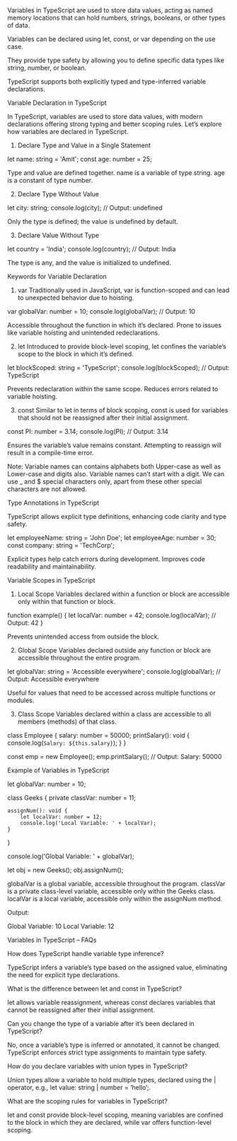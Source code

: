 Variables in TypeScript are used to store data values, acting as named memory locations that can hold numbers, strings, booleans, or other types of data.

Variables can be declared using let, const, or var depending on the use case.

They provide type safety by allowing you to define specific data types like string, number, or boolean.

TypeScript supports both explicitly typed and type-inferred variable declarations.

Variable Declaration in TypeScript

In TypeScript, variables are used to store data values, with modern declarations offering strong typing and better scoping rules. Let’s explore how variables are declared in TypeScript.

1. Declare Type and Value in a Single Statement

let name: string = 'Amit';
const age: number = 25;

Type and value are defined together.
name is a variable of type string.
age is a constant of type number.

2. Declare Type Without Value

let city: string;
console.log(city); // Output: undefined

Only the type is defined; the value is undefined by default.

3. Declare Value Without Type

let country = 'India';
console.log(country); // Output: India

The type is any, and the value is initialized to undefined.

Keywords for Variable Declaration

1. var
Traditionally used in JavaScript, var is function-scoped and can lead to unexpected behavior due to hoisting.

var globalVar: number = 10;
console.log(globalVar); // Output: 10

Accessible throughout the function in which it’s declared.
Prone to issues like variable hoisting and unintended redeclarations.

2. let
Introduced to provide block-level scoping, let confines the variable’s scope to the block in which it’s defined.

let blockScoped: string = 'TypeScript';
console.log(blockScoped); // Output: TypeScript

Prevents redeclaration within the same scope.
Reduces errors related to variable hoisting.

3. const
Similar to let in terms of block scoping, const is used for variables that should not be reassigned after their initial assignment.

const PI: number = 3.14;
console.log(PI); // Output: 3.14

Ensures the variable’s value remains constant.
Attempting to reassign will result in a compile-time error.

Note:
Variable names can contains alphabets both Upper-case as well as Lower-case and digits also.
Variable names can’t start with a digit.
We can use _ and $ special characters only, apart from these other special characters are not allowed.

Type Annotations in TypeScript

TypeScript allows explicit type definitions, enhancing code clarity and type safety.

let employeeName: string = 'John Doe';
let employeeAge: number = 30;
const company: string = 'TechCorp';

Explicit types help catch errors during development.
Improves code readability and maintainability.

Variable Scopes in TypeScript

1. Local Scope
Variables declared within a function or block are accessible only within that function or block.

function example() {
    let localVar: number = 42;
    console.log(localVar); // Output: 42
}

Prevents unintended access from outside the block.

2. Global Scope
Variables declared outside any function or block are accessible throughout the entire program.

let globalVar: string = 'Accessible everywhere';
console.log(globalVar); // Output: Accessible everywhere

Useful for values that need to be accessed across multiple functions or modules.

3. Class Scope
Variables declared within a class are accessible to all members (methods) of that class.

class Employee {
    salary: number = 50000;
    printSalary(): void {
        console.log(`Salary: ${this.salary}`);
    }
}

const emp = new Employee();
emp.printSalary(); // Output: Salary: 50000

Example of Variables in TypeScript

let globalVar: number = 10;

class Geeks {
    private classVar: number = 11;

    assignNum(): void {
        let localVar: number = 12;
        console.log('Local Variable: ' + localVar);
    }
}

console.log('Global Variable: ' + globalVar);

let obj = new Geeks();
obj.assignNum(); 

globalVar is a global variable, accessible throughout the program.
classVar is a private class-level variable, accessible only within the Geeks class.
localVar is a local variable, accessible only within the assignNum method.

Output:

Global Variable: 10
Local Variable: 12

Variables in TypeScript – FAQs

How does TypeScript handle variable type inference?

TypeScript infers a variable’s type based on the assigned value, eliminating the need for explicit type declarations.


What is the difference between let and const in TypeScript?

let allows variable reassignment, whereas const declares variables that cannot be reassigned after their initial assignment.


Can you change the type of a variable after it’s been declared in TypeScript?

No, once a variable’s type is inferred or annotated, it cannot be changed. TypeScript enforces strict type assignments to maintain type safety.


How do you declare variables with union types in TypeScript?

Union types allow a variable to hold multiple types, declared using the | operator, e.g., let value: string | number = ‘hello’;.


What are the scoping rules for variables in TypeScript?

let and const provide block-level scoping, meaning variables are confined to the block in which they are declared, while var offers function-level scoping.